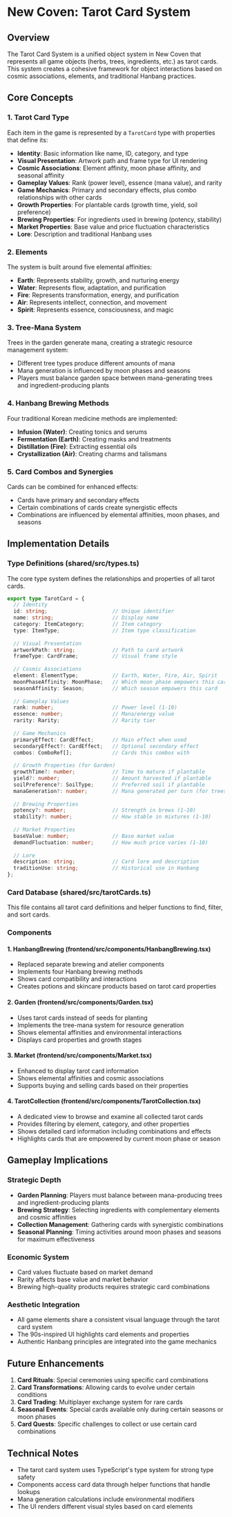 # New Coven: Tarot Card System

## Overview

The Tarot Card System is a unified object system in New Coven that represents all game objects (herbs, trees, ingredients, etc.) as tarot cards. This system creates a cohesive framework for object interactions based on cosmic associations, elements, and traditional Hanbang practices.

## Core Concepts

### 1. Tarot Card Type

Each item in the game is represented by a `TarotCard` type with properties that define its:

- **Identity**: Basic information like name, ID, category, and type
- **Visual Presentation**: Artwork path and frame type for UI rendering
- **Cosmic Associations**: Element affinity, moon phase affinity, and seasonal affinity
- **Gameplay Values**: Rank (power level), essence (mana value), and rarity
- **Game Mechanics**: Primary and secondary effects, plus combo relationships with other cards
- **Growth Properties**: For plantable cards (growth time, yield, soil preference)
- **Brewing Properties**: For ingredients used in brewing (potency, stability)
- **Market Properties**: Base value and price fluctuation characteristics
- **Lore**: Description and traditional Hanbang uses

### 2. Elements

The system is built around five elemental affinities:

- **Earth**: Represents stability, growth, and nurturing energy
- **Water**: Represents flow, adaptation, and purification
- **Fire**: Represents transformation, energy, and purification
- **Air**: Represents intellect, connection, and movement
- **Spirit**: Represents essence, consciousness, and magic

### 3. Tree-Mana System

Trees in the garden generate mana, creating a strategic resource management system:

- Different tree types produce different amounts of mana
- Mana generation is influenced by moon phases and seasons
- Players must balance garden space between mana-generating trees and ingredient-producing plants

### 4. Hanbang Brewing Methods

Four traditional Korean medicine methods are implemented:

- **Infusion (Water)**: Creating tonics and serums
- **Fermentation (Earth)**: Creating masks and treatments
- **Distillation (Fire)**: Extracting essential oils
- **Crystallization (Air)**: Creating charms and talismans

### 5. Card Combos and Synergies

Cards can be combined for enhanced effects:

- Cards have primary and secondary effects
- Certain combinations of cards create synergistic effects
- Combinations are influenced by elemental affinities, moon phases, and seasons

## Implementation Details

### Type Definitions (shared/src/types.ts)

The core type system defines the relationships and properties of all tarot cards.

```typescript
export type TarotCard = {
  // Identity
  id: string;                     // Unique identifier
  name: string;                   // Display name
  category: ItemCategory;         // Item category
  type: ItemType;                 // Item type classification
  
  // Visual Presentation
  artworkPath: string;            // Path to card artwork
  frameType: CardFrame;           // Visual frame style
  
  // Cosmic Associations
  element: ElementType;           // Earth, Water, Fire, Air, Spirit
  moonPhaseAffinity: MoonPhase;   // Which moon phase empowers this card
  seasonAffinity: Season;         // Which season empowers this card
  
  // Gameplay Values
  rank: number;                   // Power level (1-10)
  essence: number;                // Mana/energy value
  rarity: Rarity;                 // Rarity tier
  
  // Game Mechanics
  primaryEffect: CardEffect;      // Main effect when used
  secondaryEffect?: CardEffect;   // Optional secondary effect
  combos: ComboRef[];             // Cards this combos with
  
  // Growth Properties (for Garden)
  growthTime?: number;            // Time to mature if plantable
  yield?: number;                 // Amount harvested if plantable
  soilPreference?: SoilType;      // Preferred soil if plantable
  manaGeneration?: number;        // Mana generated per turn (for trees)
  
  // Brewing Properties
  potency?: number;               // Strength in brews (1-10)
  stability?: number;             // How stable in mixtures (1-10)
  
  // Market Properties
  baseValue: number;              // Base market value
  demandFluctuation: number;      // How much price varies (1-10)
  
  // Lore
  description: string;            // Card lore and description
  traditionUse: string;           // Historical use in Hanbang
};
```

### Card Database (shared/src/tarotCards.ts)

This file contains all tarot card definitions and helper functions to find, filter, and sort cards.

### Components

#### 1. HanbangBrewing (frontend/src/components/HanbangBrewing.tsx)

- Replaced separate brewing and atelier components
- Implements four Hanbang brewing methods
- Shows card compatibility and interactions
- Creates potions and skincare products based on tarot card properties

#### 2. Garden (frontend/src/components/Garden.tsx)

- Uses tarot cards instead of seeds for planting
- Implements the tree-mana system for resource generation
- Shows elemental affinities and environmental interactions
- Displays card properties and growth stages

#### 3. Market (frontend/src/components/Market.tsx)

- Enhanced to display tarot card information
- Shows elemental affinities and cosmic associations
- Supports buying and selling cards based on their properties

#### 4. TarotCollection (frontend/src/components/TarotCollection.tsx)

- A dedicated view to browse and examine all collected tarot cards
- Provides filtering by element, category, and other properties
- Shows detailed card information including combinations and effects
- Highlights cards that are empowered by current moon phase or season

## Gameplay Implications

### Strategic Depth

- **Garden Planning**: Players must balance between mana-producing trees and ingredient-producing plants
- **Brewing Strategy**: Selecting ingredients with complementary elements and cosmic affinities
- **Collection Management**: Gathering cards with synergistic combinations
- **Seasonal Planning**: Timing activities around moon phases and seasons for maximum effectiveness

### Economic System

- Card values fluctuate based on market demand
- Rarity affects base value and market behavior
- Brewing high-quality products requires strategic card combinations

### Aesthetic Integration

- All game elements share a consistent visual language through the tarot card system
- The 90s-inspired UI highlights card elements and properties
- Authentic Hanbang principles are integrated into the game mechanics

## Future Enhancements

1. **Card Rituals**: Special ceremonies using specific card combinations
2. **Card Transformations**: Allowing cards to evolve under certain conditions
3. **Card Trading**: Multiplayer exchange system for rare cards
4. **Seasonal Events**: Special cards available only during certain seasons or moon phases
5. **Card Quests**: Specific challenges to collect or use certain card combinations

## Technical Notes

- The tarot card system uses TypeScript's type system for strong type safety
- Components access card data through helper functions that handle lookups
- Mana generation calculations include environmental modifiers
- The UI renders different visual styles based on card elements